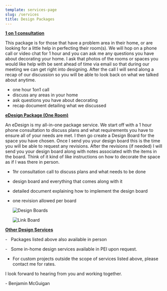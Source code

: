 ```yaml
---
template: services-page
slug: /services
title: Design Packages
---
```

[**1 on 1 consultation** ](https://www.benjamininteriors.ca/contact?subject=consultation)

This package is for those that have a problem area in their home, or are looking for a little help in perfecting their room(s). We will hop on a phone call or video chat for 1 hour and you can ask me any questions you have about decorating your home. I ask that photos of the rooms or spaces you would like help with be sent ahead of time via email so that during our meeting we can get right into designing. After the call I will send along a recap of our discussion so you will be able to look back on what we talked about anytime.

* one hour 1on1 call
* discuss any areas in your home 
* ask questions you have about decorating
* recap document detailing what we discussed

**[eDesign Package (One Room)](https://www.benjamininteriors.ca/contact?subject=edesign)**

An eDesign is my all-in-one package service. We start off with a 1 hour phone consultation to discuss plans and what requirements you have to ensure all of your needs are met. I then go create a Design Board for the space you have chosen. Once I send you your design board this is the time you will be able to request any revisions. After the revisions (if needed) I will send you your design board along with notes associated with the items in the board. Think of it kind of like instructions on how to decorate the space as if I was there in person.

* 1hr consultation call to discuss plans and what needs to be done
* design board and everything that comes along with it
* detailed document explaining how to implement the design board
* one revision allowed per board

  ![](/assets/1.jpg "Design Boards")

  ![](/assets/2.jpg "Link Board")

**[Other Design Services](https://www.benjamininteriors.ca/contact)**

\-   Packages listed above also available in person

\-   Some in-home design services available in PEI upon request.

* For custom projects outside the scope of services listed above, please contact me for rates.

I look forward to hearing from you and working together.

\- Benjamin McGuigan